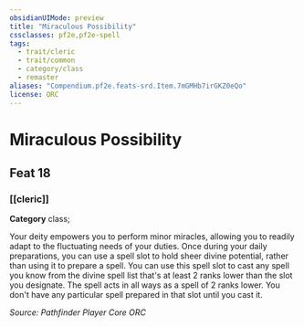 ```yaml
---
obsidianUIMode: preview
title: "Miraculous Possibility"
cssclasses: pf2e,pf2e-spell
tags:
  - trait/cleric
  - trait/common
  - category/class
  - remaster
aliases: "Compendium.pf2e.feats-srd.Item.7mGMHb7irGKZ0eQo"
license: ORC
---
```

# Miraculous Possibility
## Feat 18
### [[cleric]]

**Category** class; 




Your deity empowers you to perform minor miracles, allowing you to readily adapt to the fluctuating needs of your duties. Once during your daily preparations, you can use a spell slot to hold sheer divine potential, rather than using it to prepare a spell. You can use this spell slot to cast any spell you know from the divine spell list that's at least 2 ranks lower than the slot you designate. The spell acts in all ways as a spell of 2 ranks lower. You don't have any particular spell prepared in that slot until you cast it.

*Source: Pathfinder Player Core*
*ORC*
